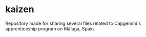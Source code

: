 # kaizen
Repository made for sharing several files related to Capgemini´s apprenticeship program on Málaga, Spain.
